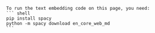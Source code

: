     To run the text embedding code on this page, you need:
    ``` shell
    pip install spacy
    python -m spacy download en_core_web_md
    ```

